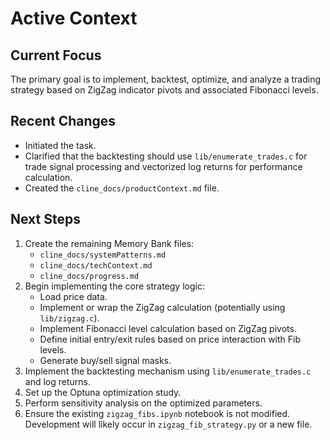 # Active Context

## Current Focus

The primary goal is to implement, backtest, optimize, and analyze a trading strategy based on ZigZag indicator pivots and associated Fibonacci levels.

## Recent Changes

-   Initiated the task.
-   Clarified that the backtesting should use `lib/enumerate_trades.c` for trade signal processing and vectorized log returns for performance calculation.
-   Created the `cline_docs/productContext.md` file.

## Next Steps

1.  Create the remaining Memory Bank files:
    *   `cline_docs/systemPatterns.md`
    *   `cline_docs/techContext.md`
    *   `cline_docs/progress.md`
2.  Begin implementing the core strategy logic:
    *   Load price data.
    *   Implement or wrap the ZigZag calculation (potentially using `lib/zigzag.c`).
    *   Implement Fibonacci level calculation based on ZigZag pivots.
    *   Define initial entry/exit rules based on price interaction with Fib levels.
    *   Generate buy/sell signal masks.
3.  Implement the backtesting mechanism using `lib/enumerate_trades.c` and log returns.
4.  Set up the Optuna optimization study.
5.  Perform sensitivity analysis on the optimized parameters.
6.  Ensure the existing `zigzag_fibs.ipynb` notebook is not modified. Development will likely occur in `zigzag_fib_strategy.py` or a new file.